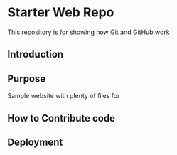 # Starter Web Repo

This repository is for showing how Git and GitHub work

## Introduction

## Purpose

Sample website with plenty of files for 

## How to Contribute code

## Deployment